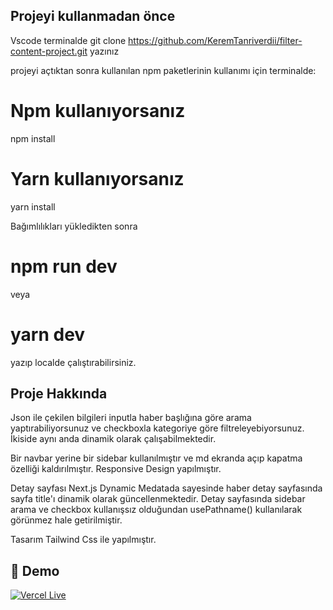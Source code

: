 
## Projeyi kullanmadan önce

Vscode terminalde git clone https://github.com/KeremTanriverdii/filter-content-project.git yazınız

projeyi açtıktan sonra kullanılan npm paketlerinin kullanımı için terminalde:

# Npm kullanıyorsanız
 npm install

# Yarn kullanıyorsanız
 yarn install

Bağımlılıkları yükledikten sonra 
# npm run dev
 veya
# yarn dev 

yazıp localde çalıştırabilirsiniz.

## Proje Hakkında
Json ile çekilen bilgileri inputla haber başlığına göre arama yaptırabiliyorsunuz 
ve checkboxla kategoriye göre filtreleyebiyorsunuz. İkiside aynı anda dinamik olarak çalışabilmektedir.

Bir navbar yerine bir sidebar kullanılmıştır ve md ekranda açıp kapatma özelliği kaldırılmıştır.
Responsive Design yapılmıştır.

Detay sayfası Next.js Dynamic Medatada sayesinde haber detay sayfasında sayfa title'ı dinamik olarak güncellenmektedir.
Detay sayfasında sidebar arama ve checkbox kullanışsız olduğundan usePathname() kullanılarak görünmez hale getirilmiştir.

Tasarım Tailwind Css ile yapılmıştır.

## 🚀 Demo  
[![Vercel Live](https://img.shields.io/badge/Live%20Demo-%23007ACC?style=for-the-badge&logo=vercel&logoColor=white)](https://filter-content-project.vercel.app/)

